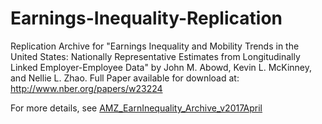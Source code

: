 # Earnings-Inequality-Replication
Replication Archive for "Earnings Inequality and Mobility Trends in the United States: Nationally Representative Estimates from Longitudinally Linked Employer-Employee Data" by John M. Abowd, Kevin L. McKinney, and Nellie L. Zhao.  Full Paper available for download at: http://www.nber.org/papers/w23224

For more details, see [AMZ_EarnInequality_Archive_v2017April](AMZ_EarnInequality_Archive_v2017April/README.md)
